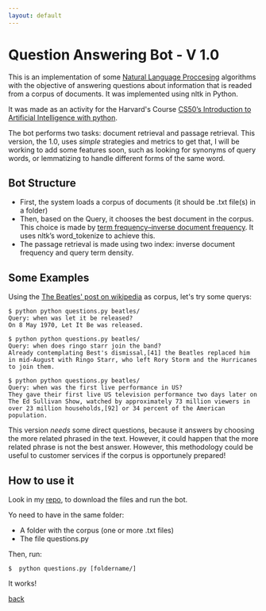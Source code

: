 ```yaml
---
layout: default
---
```

# Question Answering Bot - V 1.0

This is an implementation of some [Natural Language Proccesing](https://en.wikipedia.org/wiki/Natural_language_processing) algorithms with the objective of answering questions about information that is readed from a corpus of documents. It was implemented using nltk in Python. 

It was made as an activity for the Harvard's Course [CS50’s Introduction to Artificial Intelligence with python](https://cs50.harvard.edu/ai/2020/). 

The bot performs two tasks: document retrieval and passage retrieval. This version, the 1.0, uses _simple_ strategies and metrics to get that, I will be working to add some features soon, such as looking for synonyms of query words, or lemmatizing to handle different forms of the same word.

## Bot Structure

* First, the system loads a corpus of documents (it should be .txt file(s) in a folder)
* Then, based on the Query, it chooses the best document in the corpus. This choice is made by [term frequency–inverse document frequency](https://en.wikipedia.org/wiki/Tf%E2%80%93idf). It uses nltk’s word_tokenize to achieve this.
* The passage retrieval is made using two index: inverse document frequency and query term density. 

## Some Examples

Using the [The Beatles' post on wikipedia](https://en.wikipedia.org/wiki/The_Beatles) as corpus, let's try some querys: 

```
$ python python questions.py beatles/
Query: when was let it be released?
On 8 May 1970, Let It Be was released.

$ python python questions.py beatles/
Query: when does ringo starr join the band?
Already contemplating Best's dismissal,[41] the Beatles replaced him in mid-August with Ringo Starr, who left Rory Storm and the Hurricanes to join them.

$ python python questions.py beatles/
Query: when was the first live performance in US? 
They gave their first live US television performance two days later on The Ed Sullivan Show, watched by approximately 73 million viewers in over 23 million households,[92] or 34 percent of the American population.
```

This version _needs_ some direct questions, because it answers by choosing the more related phrased in the text. However, it could happen that the more related phrase is not the best answer. However, this methodology could be useful to customer services if the corpus is opportunely prepared!


## How to use it

Look in my [repo](https://github.com/Marouxet/cs50/tree/06-Questions), to download the files and run the bot. 

Yo need to have in the same folder:

* A folder with the corpus (one or more .txt files)
* The file questions.py


Then, run:


```
$  python questions.py [foldername/]
```


It works!

[back](./)
